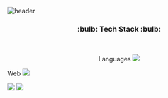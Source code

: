 ![header](https://capsule-render.vercel.app/api?type=shark&color=auto&height=300&section=header&text=Seoyoung's%20GitHub&fontSize=70&animation=scaleIn)
 
 <h3 align="center">:bulb: Tech Stack :bulb:</h3><br>
 
 <p align="center">
 Languages
 <img src="https://img.shields.io/badge/Java-007396?style=flat-square&logo=Java&logoColor=white"/><br>
 
 Web
<img src="https://img.shields.io/badge/HTML5-E34F26?style=flat-square&logo=HTML5&logoColor=white"/>
 
<img src="https://img.shields.io/badge/JavaScript-F7DF1E?style=flat-square&logo=JavaScript&logoColor=white"/>
 
 <img src="https://img.shields.io/badge/CSS3-1572B6?style=flat-square&logo=CSS3&logoColor=white"/>
 

</p>

